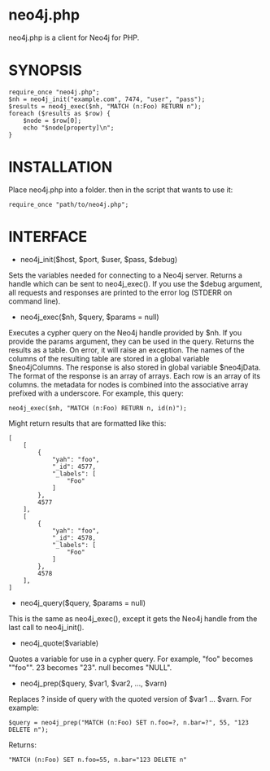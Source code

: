 neo4j.php
=========

neo4j.php is a client for Neo4j for PHP.

SYNOPSIS
========

    require_once "neo4j.php";
    $nh = neo4j_init("example.com", 7474, "user", "pass");
    $results = neo4j_exec($nh, "MATCH (n:Foo) RETURN n");
    foreach ($results as $row) {
        $node = $row[0];
        echo "$node[property]\n";
    }

INSTALLATION
============

Place neo4j.php into a folder. then in the script that wants to use it:

    require_once "path/to/neo4j.php";

INTERFACE
=========

* neo4j_init($host, $port, $user, $pass, $debug)

Sets the variables needed for connecting to a Neo4j server. Returns a handle which can be sent to neo4j_exec(). If you use the $debug argument, all requests and responses are printed to the error log (STDERR on command line).

* neo4j_exec($nh, $query, $params = null)

Executes a cypher query on the Neo4j handle provided by $nh. If you provide the params argument, they can be used in the query. Returns the results as a table. On error, it will raise an exception. The names of the columns of the resulting table are stored in a global variable $neo4jColumns. The response is also stored in global variable $neo4jData. The format of the response is an array of arrays. Each row is an array of its columns. the metadata for nodes is combined into the associative array prefixed with a underscore. For example, this query:

    neo4j_exec($nh, "MATCH (n:Foo) RETURN n, id(n)");

Might return results that are formatted like this:

    [
        [
            {
                "yah": "foo",
                "_id": 4577,
                "_labels": [
                    "Foo"
                ]
            },
            4577
        ],
        [
            {
                "yah": "foo",
                "_id": 4578,
                "_labels": [
                    "Foo"
                ]
            },
            4578
        ],
    ]

* neo4j_query($query, $params = null)

This is the same as neo4j_exec(), except it gets the Neo4j handle from the last call to neo4j_init().

* neo4j_quote($variable)

Quotes a variable for use in a cypher query. For example, "foo" becomes "\"foo\"". 23 becomes "23". null becomes "NULL".

* neo4j_prep($query, $var1, $var2, ..., $varn)

Replaces ? inside of query with the quoted version of $var1 ... $varn. For example:

    $query = neo4j_prep("MATCH (n:Foo) SET n.foo=?, n.bar=?", 55, "123 DELETE n");

Returns:

    "MATCH (n:Foo) SET n.foo=55, n.bar="123 DELETE n"


